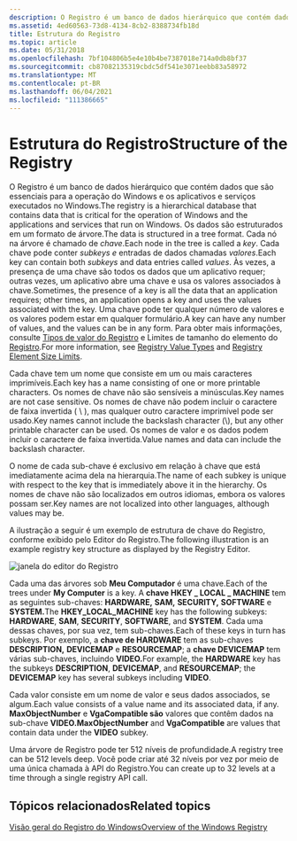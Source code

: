 ```yaml
---
description: O Registro é um banco de dados hierárquico que contém dados que são essenciais para a operação do Windows e os aplicativos e serviços executados no Windows.
ms.assetid: 4ed60563-73d8-4134-8cb2-8388734fb18d
title: Estrutura do Registro
ms.topic: article
ms.date: 05/31/2018
ms.openlocfilehash: 7bf104806b5e4e10b4be7387018e714a0db8bf37
ms.sourcegitcommit: cb87082135319cbdc5df541e3071eebb83a58972
ms.translationtype: MT
ms.contentlocale: pt-BR
ms.lasthandoff: 06/04/2021
ms.locfileid: "111386665"
---
```

# <a name="structure-of-the-registry"></a><span data-ttu-id="9d213-103">Estrutura do Registro</span><span class="sxs-lookup"><span data-stu-id="9d213-103">Structure of the Registry</span></span>

<span data-ttu-id="9d213-104">O Registro é um banco de dados hierárquico que contém dados que são essenciais para a operação do Windows e os aplicativos e serviços executados no Windows.</span><span class="sxs-lookup"><span data-stu-id="9d213-104">The registry is a hierarchical database that contains data that is critical for the operation of Windows and the applications and services that run on Windows.</span></span> <span data-ttu-id="9d213-105">Os dados são estruturados em um formato de árvore.</span><span class="sxs-lookup"><span data-stu-id="9d213-105">The data is structured in a tree format.</span></span> <span data-ttu-id="9d213-106">Cada nó na árvore é chamado de *chave*.</span><span class="sxs-lookup"><span data-stu-id="9d213-106">Each node in the tree is called a *key*.</span></span> <span data-ttu-id="9d213-107">Cada chave pode conter *subkeys e* entradas de dados chamadas *valores*.</span><span class="sxs-lookup"><span data-stu-id="9d213-107">Each key can contain both *subkeys* and data entries called *values*.</span></span> <span data-ttu-id="9d213-108">Às vezes, a presença de uma chave são todos os dados que um aplicativo requer; outras vezes, um aplicativo abre uma chave e usa os valores associados à chave.</span><span class="sxs-lookup"><span data-stu-id="9d213-108">Sometimes, the presence of a key is all the data that an application requires; other times, an application opens a key and uses the values associated with the key.</span></span> <span data-ttu-id="9d213-109">Uma chave pode ter qualquer número de valores e os valores podem estar em qualquer formulário.</span><span class="sxs-lookup"><span data-stu-id="9d213-109">A key can have any number of values, and the values can be in any form.</span></span> <span data-ttu-id="9d213-110">Para obter mais informações, consulte [Tipos de valor do Registro](registry-value-types.md) e Limites de tamanho do elemento do [Registro](registry-element-size-limits.md).</span><span class="sxs-lookup"><span data-stu-id="9d213-110">For more information, see [Registry Value Types](registry-value-types.md) and [Registry Element Size Limits](registry-element-size-limits.md).</span></span>

<span data-ttu-id="9d213-111">Cada chave tem um nome que consiste em um ou mais caracteres imprimíveis.</span><span class="sxs-lookup"><span data-stu-id="9d213-111">Each key has a name consisting of one or more printable characters.</span></span> <span data-ttu-id="9d213-112">Os nomes de chave não são sensíveis a minúsculas.</span><span class="sxs-lookup"><span data-stu-id="9d213-112">Key names are not case sensitive.</span></span> <span data-ttu-id="9d213-113">Os nomes de chave não podem incluir o caractere de faixa invertida ( \\ ), mas qualquer outro caractere imprimível pode ser usado.</span><span class="sxs-lookup"><span data-stu-id="9d213-113">Key names cannot include the backslash character (\\), but any other printable character can be used.</span></span> <span data-ttu-id="9d213-114">Os nomes de valor e os dados podem incluir o caractere de faixa invertida.</span><span class="sxs-lookup"><span data-stu-id="9d213-114">Value names and data can include the backslash character.</span></span>

<span data-ttu-id="9d213-115">O nome de cada sub-chave é exclusivo em relação à chave que está imediatamente acima dela na hierarquia.</span><span class="sxs-lookup"><span data-stu-id="9d213-115">The name of each subkey is unique with respect to the key that is immediately above it in the hierarchy.</span></span> <span data-ttu-id="9d213-116">Os nomes de chave não são localizados em outros idiomas, embora os valores possam ser.</span><span class="sxs-lookup"><span data-stu-id="9d213-116">Key names are not localized into other languages, although values may be.</span></span>

<span data-ttu-id="9d213-117">A ilustração a seguir é um exemplo de estrutura de chave do Registro, conforme exibido pelo Editor do Registro.</span><span class="sxs-lookup"><span data-stu-id="9d213-117">The following illustration is an example registry key structure as displayed by the Registry Editor.</span></span>

![janela do editor do Registro](images/regtree.png)

<span data-ttu-id="9d213-119">Cada uma das árvores sob **Meu Computador** é uma chave.</span><span class="sxs-lookup"><span data-stu-id="9d213-119">Each of the trees under **My Computer** is a key.</span></span> <span data-ttu-id="9d213-120">A **chave HKEY \_ LOCAL \_ MACHINE** tem as seguintes sub-chaves: **HARDWARE,** **SAM,** **SECURITY,** **SOFTWARE** e **SYSTEM.**</span><span class="sxs-lookup"><span data-stu-id="9d213-120">The **HKEY\_LOCAL\_MACHINE** key has the following subkeys: **HARDWARE**, **SAM**, **SECURITY**, **SOFTWARE**, and **SYSTEM**.</span></span> <span data-ttu-id="9d213-121">Cada uma dessas chaves, por sua vez, tem sub-chaves.</span><span class="sxs-lookup"><span data-stu-id="9d213-121">Each of these keys in turn has subkeys.</span></span> <span data-ttu-id="9d213-122">Por exemplo, a **chave de HARDWARE** tem as sub-chaves **DESCRIPTION,** **DEVICEMAP** e **RESOURCEMAP**; a **chave DEVICEMAP** tem várias sub-chaves, incluindo **VIDEO.**</span><span class="sxs-lookup"><span data-stu-id="9d213-122">For example, the **HARDWARE** key has the subkeys **DESCRIPTION**, **DEVICEMAP**, and **RESOURCEMAP**; the **DEVICEMAP** key has several subkeys including **VIDEO**.</span></span>

<span data-ttu-id="9d213-123">Cada valor consiste em um nome de valor e seus dados associados, se algum.</span><span class="sxs-lookup"><span data-stu-id="9d213-123">Each value consists of a value name and its associated data, if any.</span></span> <span data-ttu-id="9d213-124">**MaxObjectNumber** e **VgaCompatible são** valores que contêm dados na sub-chave **VIDEO.**</span><span class="sxs-lookup"><span data-stu-id="9d213-124">**MaxObjectNumber** and **VgaCompatible** are values that contain data under the **VIDEO** subkey.</span></span>

<span data-ttu-id="9d213-125">Uma árvore de Registro pode ter 512 níveis de profundidade.</span><span class="sxs-lookup"><span data-stu-id="9d213-125">A registry tree can be 512 levels deep.</span></span> <span data-ttu-id="9d213-126">Você pode criar até 32 níveis por vez por meio de uma única chamada à API do Registro.</span><span class="sxs-lookup"><span data-stu-id="9d213-126">You can create up to 32 levels at a time through a single registry API call.</span></span>

## <a name="related-topics"></a><span data-ttu-id="9d213-127">Tópicos relacionados</span><span class="sxs-lookup"><span data-stu-id="9d213-127">Related topics</span></span>

<dl> <dt>

<span data-ttu-id="9d213-128">[Visão geral do Registro do Windows](/previous-versions/windows/it-pro/windows-server-2003/cc781906(v=ws.10))</span><span class="sxs-lookup"><span data-stu-id="9d213-128">[Overview of the Windows Registry](/previous-versions/windows/it-pro/windows-server-2003/cc781906(v=ws.10))</span></span>
</dt> </dl>

 

 
